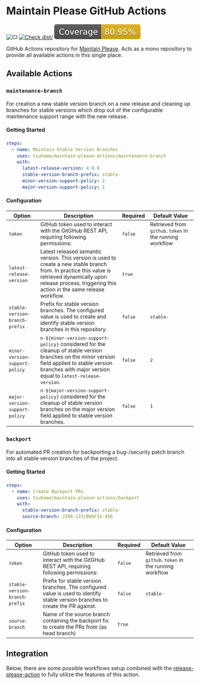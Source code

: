 # Maintain Please GitHub Actions

![CI](https://github.com/actions/typescript-action/actions/workflows/ci.yml/badge.svg)
[![Check dist/](https://github.com/actions/typescript-action/actions/workflows/check-dist.yml/badge.svg)](https://github.com/actions/typescript-action/actions/workflows/check-dist.yml)
[![Coverage](./badges/coverage.svg)](./badges/coverage.svg)

GitHub Actions repository for
[Maintain Please](https://github.com/tsuhama/maintain-please). Acts as a mono
repository to provide all available actions in this single place.

## Available Actions

### `maintenance-branch`

For creation a new stable version branch on a new release and cleaning up
branches for stable versions which drop out of the configurable maintenance
support range with the new release.

#### Getting Started

```yaml
steps:
  - name: Maintain Stable Version Branches
    uses: tsuhama/maintain-please-actions/maintenance-branch
    with:
      latest-release-version: 4.8.0
      stable-version-branch-prefix: stable-
      minor-version-support-policy: 2
      major-version-support-policy: 1
```

#### Configuration

| Option                         | Description                                                                                                                                                                                                           | Required | Default Value                                         |
| ------------------------------ | --------------------------------------------------------------------------------------------------------------------------------------------------------------------------------------------------------------------- | -------- | ----------------------------------------------------- |
| `token`                        | GitHub token used to interact with the GitGHub REST API, requiring following permissions:                                                                                                                             | `false`  | Retrieved from `github.token` in the running workflow |
| `latest-release-version`       | Latest released semantic version. This version is used to create a new stable branch from. In practice this value is retrieved dynamically upon release process, triggering this action in the same release workflow. | `true`   |                                                       |
| `stable-version-branch-prefix` | Prefix for stable version branches. The configured value is used to create and identify stable version branches in this repository.                                                                                   | `false`  | `stable-`                                             |
| `minor-version-support-policy` | `n-${minor-version-support-policy}` considered for the cleanup of stable version branches on the minor version field applied to stable version branches with major version equal to `latest-release-version`.         | `false`  | `2`                                                   |
| `major-version-support-policy` | `n-${major-version-support-policy}` considered for the cleanup of stable version branches on the major version field applied to stable version branches.                                                              | `false`  | `1`                                                   |

### `backport`

For automated PR creation for backporting a bug-/security patch branch into all
stable version branches of the project.

#### Getting Started

```yaml
steps:
  - name: Create Backport PRs
    uses: tsuhama/maintain-please-actions/backport
    with:
      stable-version-branch-prefix: stable-
      source-branch: JIRA-123/BUGFIX-456
```

#### Configuration

| Option                         | Description                                                                                                                    | Required | Default Value                                         |
| ------------------------------ | ------------------------------------------------------------------------------------------------------------------------------ | -------- | ----------------------------------------------------- |
| `token`                        | GitHub token used to interact with the GitGHub REST API, requiring following permissions:                                      | `false`  | Retrieved from `github.token` in the running workflow |
| `stable-version-branch-prefix` | Prefix for stable version branches. The configured value is used to identify stable version branches to create the PR against. | `false`  | `stable-`                                             |
| `source-branch`                | Name of the source branch containing the backport fix to create the PRs from (as head branch)                                  | `true`   |                                                       |

## Integration

Below, there are some possible workflows setup combined with the
[release-please-action](https://github.com/googleapis/release-please-action) to
fully utilize the features of this action.
